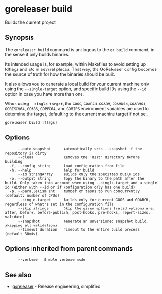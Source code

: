 # goreleaser build

Builds the current project

## Synopsis

The `goreleaser build` command is analogous to the `go build` command, in the sense it only builds binaries.

Its intended usage is, for example, within Makefiles to avoid setting up ldflags and etc in several places. That way, the GoReleaser config becomes the source of truth for how the binaries should be built.

It also allows you to generate a local build for your current machine only using the `--single-target` option, and specific build IDs using the `--id` option in case you have more than one.

When using `--single-target`, the `GOOS`, `GOARCH`, `GOARM`, `GOAMD64`, `GOARM64`, `GORISCV64`, `GO386`, `GOPPC64`, and `GOMIPS` environment variables are used to determine the target, defaulting to the current machine target if not set.


```
goreleaser build [flags]
```

## Options

```
      --auto-snapshot      Automatically sets --snapshot if the repository is dirty
      --clean              Removes the 'dist' directory before building
  -f, --config string      Load configuration from file
  -h, --help               help for build
      --id stringArray     Builds only the specified build ids
  -o, --output string      Copy the binary to the path after the build. Only taken into account when using --single-target and a single id (either with --id or if configuration only has one build)
  -p, --parallelism int    Number of tasks to run concurrently (default: number of CPUs)
      --single-target      Builds only for current GOOS and GOARCH, regardless of what's set in the configuration file
      --skip strings       Skip the given options (valid options are: after, before, before-publish, post-hooks, pre-hooks, report-sizes, validate)
      --snapshot           Generate an unversioned snapshot build, skipping all validations
      --timeout duration   Timeout to the entire build process (default 30m0s)
```

## Options inherited from parent commands

```
      --verbose   Enable verbose mode
```

## See also

* [goreleaser](goreleaser.md)	 - Release engineering, simplified


